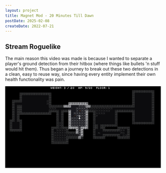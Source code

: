 ```yaml
---
layout: project
title: Magnet Mod - 20 Minutes Till Dawn
postDate: 2025-02-08
createDate: 2022-07-21
---
```


## Stream Roguelike

The main reason this video was made is because I wanted to separate a player's ground detection from their hitbox (where things like bullets 'n stuff would hit them). Thus began a journey to break out these two detections in a clean, easy to reuse way, since having every entity implement their own health functionality was pain.


![Screenshot](/screenshots/stream-roguelike/screenshot-1.png)